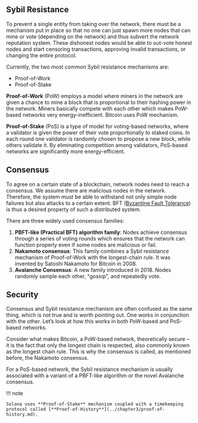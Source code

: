 ## Sybil Resistance

To prevent a single entity from taking over the network, there must be a mechanism put in place so that no one can just spawn more nodes that can mine or vote (depending on the network) and thus subvert the network reputation system. These dishonest nodes would be able to out-vote honest nodes and start censoring transactions, approving invalid transactions, or changing the entire protocol.

Currently, the two most common Sybil resistance mechanisms are:

- Proof-of-Work
- Proof-of-Stake

 **Proof-of-Work** (PoW) employs a model where miners in the network are given a chance to mine a block that is proportional to their hashing power in the network. Miners basically compete with each other which makes PoW-based networks very energy-inefficient. Bitcoin uses PoW mechanism.

 **Proof-of-Stake** (PoS) is a type of model for voting-based networks, where a validator is given the power of their vote proportionally to staked coins. In each round one validator is randomly chosen to propose a new block, while others validate it. By eliminating competition among validators, PoS-based networks are significantly more energy-efficient.

## Consensus

To agree on a certain state of a blockchain, network nodes need to reach a consensus. We assume there are malicious nodes in the network. Therefore, the system must be able to withstand not only simple node failures but also attacks to a certain extent. BFT ([Byzantine Fault Tolerance](https://en.wikipedia.org/wiki/Byzantine_fault)) is thus a desired property of such a distributed system.

There are three widely used consensus families:

1. **PBFT-like (Practical BFT) algorithm family**: Nodes achieve consensus through a series of voting rounds which ensures that the network can function properly even if some nodes are malicious or fail.
2. **Nakamoto consensus**: This family combines a Sybil resistance mechanism of Proof-of-Work with the longest-chain rule. It was invented by Satoshi Nakamoto for Bitcoin in 2008.
3. **Avalanche Consensus**: A new family introduced in 2018. Nodes randomly sample each other, "gossip", and repeatedly vote.

## Security

Consensus and Sybil resistance mechanism are often confused as the same thing, which is not true and is worth pointing out. One works in conjunction with the other. Let’s look at how this works in both PoW-based and PoS-based networks.

Consider what makes Bitcoin, a PoW-based network, theoretically secure – it is the fact that only the longest chain is respected, also commonly known as the longest chain rule. This is why the consensus is called, as mentioned before, the Nakamoto consensus.

For a PoS-based network, the Sybil resistance mechanism is usually associated with a variant of a PBFT-like algorithm or the novel Avalanche consensus.

!!! note

    Solana uses **Proof-of-Stake** mechanism coupled with a timekeeping protocol called [**Proof-of-History**](../chapter3/proof-of-history.md).
